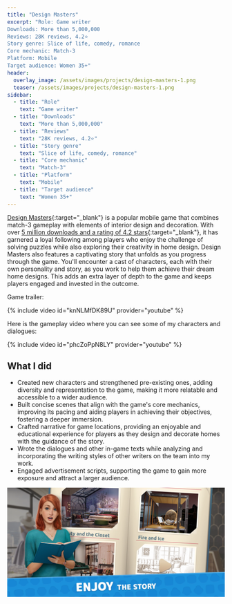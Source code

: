```yaml
---
title: "Design Masters"
excerpt: "Role: Game writer
Downloads: More than 5,000,000
Reviews: 28K reviews, 4.2⭐
Story genre: Slice of life, comedy, romance
Core mechanic: Match-3
Platform: Mobile
Target audience: Women 35+"
header:
  overlay_image: /assets/images/projects/design-masters-1.png
  teaser: /assets/images/projects/design-masters-1.png
sidebar:
  - title: "Role"
    text: "Game writer"
  - title: "Downloads"
    text: "More than 5,000,000"
  - title: "Reviews"
    text: "28K reviews, 4.2⭐"
  - title: "Story genre"
    text: "Slice of life, comedy, romance"
  - title: "Core mechanic"
    text: "Match-3"
  - title: "Platform"
    text: "Mobile"
  - title: "Target audience"
    text: "Women 35+"
---
```

[Design Masters](https://playgendary.com/en/games/design-masters){:target="\_blank"} is a popular mobile game that combines match-3 gameplay with elements of interior design and decoration. With over [5 million downloads and a rating of 4.2 stars](https://play.google.com/store/apps/details?id=com.playgendary.homes){:target="\_blank"}, it has garnered a loyal following among players who enjoy the challenge of solving puzzles while also exploring their creativity in home design. Design Masters also features a captivating story that unfolds as you progress through the game. You'll encounter a cast of characters, each with their own personality and story, as you work to help them achieve their dream home designs. This adds an extra layer of depth to the game and keeps players engaged and invested in the outcome.

Game trailer:

{% include video id="knNLMfDK89U" provider="youtube" %}

Here is the gameplay video where you can see some of my characters and dialogues:

{% include video id="phcZoPpN8LY" provider="youtube" %}

## What I did

- Created new characters and strengthened pre-existing ones, adding diversity and representation to the game, making it more relatable and accessible to a wider audience.
- Built concise scenes that align with the game's core mechanics, improving its pacing and aiding players in achieving their objectives, fostering a deeper immersion.
- Crafted narrative for game locations, providing an enjoyable and educational experience for players as they design and decorate homes with the guidance of the story.
- Wrote the dialogues and other in-game texts while analyzing and incorporating the writing styles of other writers on the team into my work.
- Engaged advertisement scripts, supporting the game to gain more exposure and attract a larger audience.

![image-left](/assets/images/projects/design-masters-2.png)
